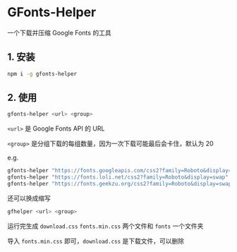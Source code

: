 # GFonts-Helper

一个下载并压缩 Google Fonts 的工具

## 1. 安装

```bash
npm i -g gfonts-helper
```

## 2. 使用

```bash
gfonts-helper <url> <group>
```

`<url>` 是 Google Fonts API 的 URL

`<group>` 是分组下载的每组数量，因为一次下载可能最后会卡住，默认为 20

e.g.

```bash
gfonts-helper "https://fonts.googleapis.com/css2?family=Roboto&display=swap"
gfonts-helper "https://fonts.loli.net/css2?family=Roboto&display=swap"
gfonts-helper "https://fonts.geekzu.org/css2?family=Roboto&display=swap"
```

还可以换成缩写

```bash
gfhelper <url> <group>
```

运行完生成 `download.css` `fonts.min.css` 两个文件和 `fonts` 一个文件夹

导入 `fonts.min.css` 即可，`download.css` 是下载文件，可以删除
